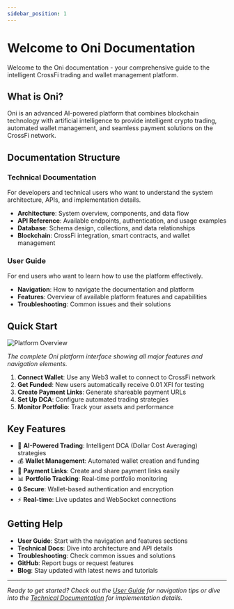 ```yaml
---
sidebar_position: 1
---
```


# Welcome to Oni Documentation

Welcome to the Oni documentation - your comprehensive guide to the intelligent CrossFi trading and wallet management platform.

## What is Oni?

Oni is an advanced AI-powered platform that combines blockchain technology with artificial intelligence to provide intelligent crypto trading, automated wallet management, and seamless payment solutions on the CrossFi network.

## Documentation Structure

### Technical Documentation
For developers and technical users who want to understand the system architecture, APIs, and implementation details.

- **Architecture**: System overview, components, and data flow
- **API Reference**: Available endpoints, authentication, and usage examples
- **Database**: Schema design, collections, and data relationships
- **Blockchain**: CrossFi integration, smart contracts, and wallet management

### User Guide
For end users who want to learn how to use the platform effectively.

- **Navigation**: How to navigate the documentation and platform
- **Features**: Overview of available platform features and capabilities
- **Troubleshooting**: Common issues and their solutions

## Quick Start

![Platform Overview](/img/navigation/platform-overview.png)

*The complete Oni platform interface showing all major features and navigation elements.*

1. **Connect Wallet**: Use any Web3 wallet to connect to CrossFi network
2. **Get Funded**: New users automatically receive 0.01 XFI for testing
3. **Create Payment Links**: Generate shareable payment URLs
4. **Set Up DCA**: Configure automated trading strategies
5. **Monitor Portfolio**: Track your assets and performance

## Key Features

- 🤖 **AI-Powered Trading**: Intelligent DCA (Dollar Cost Averaging) strategies
- 💰 **Wallet Management**: Automated wallet creation and funding
- 🔗 **Payment Links**: Create and share payment links easily
- 📊 **Portfolio Tracking**: Real-time portfolio monitoring
- 🔒 **Secure**: Wallet-based authentication and encryption
- ⚡ **Real-time**: Live updates and WebSocket connections

## Getting Help

- **User Guide**: Start with the navigation and features sections
- **Technical Docs**: Dive into architecture and API details
- **Troubleshooting**: Check common issues and solutions
- **GitHub**: Report bugs or request features
- **Blog**: Stay updated with latest news and tutorials

---

*Ready to get started? Check out the [User Guide](./user-guide/navigation) for navigation tips or dive into the [Technical Documentation](./technical/architecture) for implementation details.*
